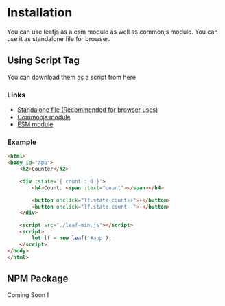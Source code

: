 # Installation

You can use leafjs as a esm module as well as commonjs module. You can use it as standalone file for browser.

## Using Script Tag

You can download them as a script from here

### Links

 - [Standalone file (Recommended for browser uses)](https://github.com/AmolKumarGupta/leafjs/releases/download/v1.0.0/leaf-min.js)
 - [Commonjs module](https://github.com/AmolKumarGupta/leafjs/releases/download/v1.0.0/leaf.js)
 - [ESM module](https://github.com/AmolKumarGupta/leafjs/releases/download/v1.0.0/leaf.mjs)

### Example
```html
<html>
<body id="app">
    <h2>Counter</h2>

    <div :state='{ count : 0 }'>
        <h4>Count: <span :text="count"></span></h4>

        <button onclick="lf.state.count++">+</button>
        <button onclick="lf.state.count--">-</button>
    </div>

    <script src="./leaf-min.js"></script>
    <script>
        let lf = new leaf('#app');
    </script>
</body>
</html>
```

## NPM Package

Coming Soon !